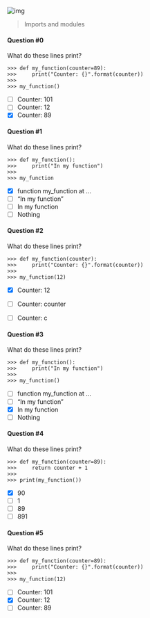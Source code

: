 ![img](https://assets.imaginablefutures.com/media/images/ALX_Logo.max-200x150.png)
>  Imports and modules

#### Question #0
What do these lines print?
```
>>> def my_function(counter=89):
>>>     print("Counter: {}".format(counter))
>>> 
>>> my_function()
```
* [ ] Counter: 101
* [ ] Counter: 12
* [X] Counter: 89

#### Question #1
What do these lines print?
```
>>> def my_function():
>>>     print("In my function")
>>> 
>>> my_function
```
* [X] function my_function at …
* [ ] “In my function”
* [ ] In my function
* [ ] Nothing

#### Question #2
What do these lines print?
```
>>> def my_function(counter):
>>>     print("Counter: {}".format(counter))
>>> 
>>> my_function(12)
```
* [X] Counter: 12
* [ ] Counter: counter
* [ ] Counter: c


#### Question #3
What do these lines print?
```
>>> def my_function():
>>>     print("In my function")
>>> 
>>> my_function()
```
* [ ] function my_function at …
* [ ] “In my function”
* [X] In my function
* [ ] Nothing

#### Question #4
What do these lines print?
```
>>> def my_function(counter=89):
>>>     return counter + 1
>>> 
>>> print(my_function())
```
* [X] 90
* [ ] 1
* [ ] 89
* [ ] 891

#### Question #5
What do these lines print?
```
>>> def my_function(counter=89):
>>>     print("Counter: {}".format(counter))
>>> 
>>> my_function(12)
```
* [ ] Counter: 101
* [X] Counter: 12
* [ ] Counter: 89
